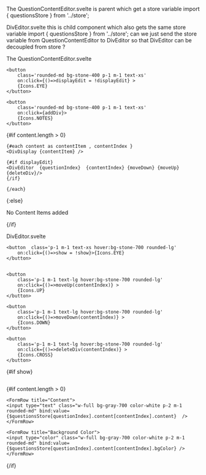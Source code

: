 The QuestionContentEditor.svelte is parent which get a store variable import { questionsStore } from '../store';

DivEditor.svelte this is child component which also gets the same store variable import { questionsStore } from '../store';
can we just send the store variable from QuestionContentEditor to DivEditor so that DivEditor can be decoupled from store ?


The QuestionContentEditor.svelte
<script>
//@ts-nocheck
// -8/Aug-2023 QuestionContentEditor : This is just one of the many possible wiringup of Displays and Editors. We can have many such arragements. This is specifically for creating content for Questions. We can have a different such arrangement for "Web Page Builder" but the base components like DivEditor or DivDisplay remains the same.

import {divData,DivDisplay,DivEditor} from '$lib/SkillEditor';
import {Icons} from '$lib/util';
import { questionsStore } from '../store';


export let questionIndex; //Main 

export let MaxNumberOfItems = 10;
export let displayEdit = false;

$:content  = $questionsStore[questionIndex].content;

function deleteDiv(contentIndex) {
     questionsStore.update(questions => {
        questions[questionIndex].content = questions[questionIndex].content.filter((_, index) => index !== contentIndex);
        return questions;
    });
}

function moveUp(contentIndex) {
  if (contentIndex > 0) {
        questionsStore.update(questions => {
            const newContent = [...questions[questionIndex].content];
            [newContent[contentIndex - 1], newContent[contentIndex]] = [newContent[contentIndex], newContent[contentIndex - 1]];
            questions[questionIndex].content = newContent;
            return questions;
        });
    }
}

function moveDown(contentIndex) {
      if (contentIndex < question.content.length - 1) {
        questionsStore.update(questions => {
            const newContent = [...questions[questionIndex].content];
            [newContent[contentIndex], newContent[contentIndex + 1]] = [newContent[contentIndex + 1], newContent[contentIndex]];
            questions[questionIndex].content = newContent;
            return questions;
        });
    }
}

function addDiv(){
     if (question.content.length < MaxNumberOfItems) {
        questionsStore.update(questions => {
            questions[questionIndex].content = [...question.content, divData()];
            return questions;
        });
    } else {
        toast.push('Max number of items reached as question content');
    }
}

</script>
 <!-- top bar -->
<div class='flex  bg-stone-700 mx-10  p-1 m-1  mt-0'>
  
    <button 
        class='rounded-md bg-stone-400 p-1 m-1 text-xs'
        on:click={()=>displayEdit = !displayEdit} >
        {Icons.EYE}
    </button>

    <button 
        class='rounded-md bg-stone-400 p-1 m-1 text-xs'
        on:click={addDiv}>
        {Icons.NOTES}
    </button>

</div>



<!-- middle bar -->
<div class='bg-gray-900 p-4 mx-10 my-0  border-2 border-gray-600'>


{#if content.length > 0}

    {#each content as contentItem , contentIndex }
    <DivDisplay {contentItem} />
            
    {#if displayEdit}
    <DivEditor  {questionIndex}  {contentIndex} {moveDown} {moveUp} {deleteDiv}/>
    {/if}

    {/each}
{:else}
<p class='p-1 m-1 text/sm'>No Content Items added</p>
{/if}
</div>




DivEditor.svelte
<script>
//@ts-nocheck
import {FormRow} from '$lib/cmp';
import {Icons} from '$lib/util';
import {questionsStore} from '../../../routes/editTest/store';

export let questionIndex;
export let contentIndex;

export let moveDown;
export let moveUp;
export let deleteDiv;

let show = false;

//--Get the question and its content from questionsStore
//--content is also an array of objects but we do not need to loop since we already have contentId 
$:content =  $questionsStore[questionIndex].content;


</script>

<!-- top bar -->
 <div class='flex justify-center items-center    mx-auto w-6/12  rounded-lg m-1  border-2 border-gray-600'>

    <button  class='p-1 m-1 text-xs hover:bg-stone-700 rounded-lg'
        on:click={()=>show = !show}>{Icons.EYE}
    </button>


    <button 
        class='p-1 m-1 text-lg hover:bg-stone-700 rounded-lg'
        on:click={()=>moveUp(contentIndex)} >
        {Icons.UP}
    </button>

    <button 
        class='p-1 m-1 text-lg hover:bg-stone-700 rounded-lg'
        on:click={()=>moveDown(contentIndex)} >
        {Icons.DOWN}
    </button>

    <button 
        class='p-1 m-1 text-lg hover:bg-stone-700 rounded-lg'
        on:click={()=>deleteDiv(contentIndex)} >
        {Icons.CROSS}
    </button>
 </div>


{#if show}
 <!-- Edit Control -->
<div class='bg-gray-800 p-4 m-10 mt-0 mb-2  rounded-md border-2 border-gray-600' style="max-height: 200px; overflow-y: auto;">

<!-- this is not each just an if -->
  {#if content.length > 0}


    <FormRow title="Content">
    <input type="text" class="w-full bg-gray-700 color-white p-2 m-1 rounded-md" bind:value={$questionsStore[questionIndex].content[contentIndex].content}  />
    </FormRow>
    
    <FormRow title="Background Color">
    <input type="color" class="w-full bg-gray-700 color-white p-2 m-1 rounded-md" bind:value={$questionsStore[questionIndex].content[contentIndex].bgColor} />
    </FormRow>

    <FormRow title="Font Color">
    <input type="color" class="w-full bg-gray-700 color-white p-2 m-1 rounded-md" bind:value={$questionsStore[questionIndex].content[contentIndex].fontColor} />
    </FormRow>


    <FormRow title="Border Color">
    <input type="color" class="w-full bg-gray-700 color-white p-2 m-1 rounded-md" bind:value={$questionsStore[questionIndex].content[contentIndex].borderColor} />
    </FormRow>

    <FormRow title= {`Border Width: ${$questionsStore[questionIndex].content[contentIndex].borderWidth}`}>
    <input type="range" class="w-full bg-gray-700 color-white p-2 m-1 rounded-md" bind:value={$questionsStore[questionIndex].content[contentIndex].borderWidth} min=0 max=100/>
    </FormRow>

    <FormRow title= {`Font Size: ${$questionsStore[questionIndex].content[contentIndex].fontSize}`}>
    <input type="range" class="w-full bg-gray-700 color-white p-2 m-1 rounded-md" bind:value={$questionsStore[questionIndex].content[contentIndex].fontSize} min=0 max=200/>
    </FormRow>

    <FormRow title= 'Text Alignment'>
    <select type="range" class="w-full bg-gray-700 color-white p-2 m-1 rounded-md" bind:value={$questionsStore[questionIndex].content[contentIndex].textAlign} >
    <option value="justify">justify</option>
    <option value="left" selected>Left</option>
    <option value="right">Right</option>
    <option value="center">Center</option>
    </select>
    </FormRow>

 <!-- marginX & Y -->

    <FormRow title= {`Margin X: ${$questionsStore[questionIndex].content[contentIndex].marginX}`}>
    <input type="range" class="w-full bg-gray-700 color-white p-2 m-1 rounded-md" bind:value={$questionsStore[questionIndex].content[contentIndex].marginX} min=0 max= 500/>
    </FormRow>

    <FormRow title= {`Margin Y: ${$questionsStore[questionIndex].content[contentIndex].marginY}`}>
    <input type="range" class="w-full bg-gray-700 color-white p-2 m-1 rounded-md" bind:value={$questionsStore[questionIndex].content[contentIndex].marginY} min=0 max= 50/>
    </FormRow>

 <!-- paddingX & Y -->

    <FormRow title= {`Padding X: ${$questionsStore[questionIndex].content[contentIndex].paddingX}`}>
    <input type="range" class="w-full bg-gray-700 color-white p-2 m-1 rounded-md" bind:value={$questionsStore[questionIndex].content[contentIndex].paddingX} min=0 max= 300/>
    </FormRow>

    <FormRow title= {`Padding Y: ${$questionsStore[questionIndex].content[contentIndex].paddingY}`}>
    <input type="range" class="w-full bg-gray-700 color-white p-2 m-1 rounded-md" bind:value={$questionsStore[questionIndex].content[contentIndex].paddingY} min=0 max= 300 step=0.1 />
    </FormRow>

    <FormRow title= {`Opacity: ${$questionsStore[questionIndex].content[contentIndex].opacity}`}>
    <input type="range" class="w-full bg-gray-700 color-white p-2 m-1 rounded-md" bind:value={$questionsStore[questionIndex].content[contentIndex].opacity} min=0 max= 1 step=0.1/>
    </FormRow>

    <FormRow title= {`Border Radius: ${$questionsStore[questionIndex].content[contentIndex].borderRadius}`}>
    <input type="range" class="w-full bg-gray-700 color-white p-2 m-1 rounded-md" bind:value={$questionsStore[questionIndex].content[contentIndex].borderRadius} min=0 max=100 step=1/>
    </FormRow>


 {/if}  
</div>

{/if}
